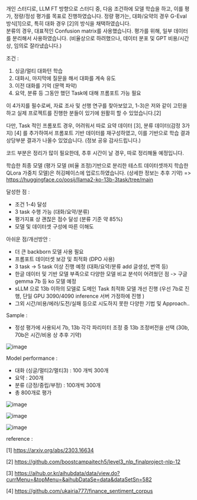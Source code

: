 개인 스터디로, LLM FT 방향으로 스터디 중, 다음 조건하에 모델 학습을 하고, 이를 평가, 정량/정성 평가를 목표로 진행하였습니다.
정량 평가는, 대화/요약의 경우 G-Eval 방식[1]으로, 특히 대화 경우 [2]의 방식을 채택하였습니다.  
분류의 경우, 대표적인 Confusion matrix를 사용했습니다. 
평가를 위해, 일부 데이터를 분리해서 사용하였습니다. (비율상으로 하려했으나, 데이터 분포 및 GPT 비용/시간상, 임의로 잘라냈습니다.)

조건 :
1) 싱글/멀티 대화턴 학습
2) 대화시, 마지막에 질문을 해서 대화를 계속 유도
3) 이전 대화를 기억 (문맥 파악)
4) 요약, 분류 등 그동안 했던 Task에 대해 프롬포트 가능 필요

이 4가지를 필수로써, 자료 조사 및 선행 연구를 찾아보았고, 1-3)은 저와 같이 고민을 하고 실제 프로젝트를 진행한 분들이 있기에 
원활히 할 수 있었습니다.[2] 

다만, Task 적인 프롬포트 경우, 어려워서 따로 요약 데이터 [3], 분류 데이터(감정 3가지) [4] 를 추가하여서 프롬포트 기반 데이터를 재구성하였고,
이를 기반으로 학습 결과 상당부분 결과가 나올수 있었습니다. (정보 공유 감사드립니다.)

코드 부분은 정리가 많이 필요한데, 추후 시간이 날 경우, 따로 정리해둘 예정입니다. 

학습한 최종 모델 (평가 모델 (비율 조정)기반으로 분리한 테스트 데이터셋까지 학습한 QLora 가중치 모델)은 허깅페이스에 업로드하였습니다. (상세한 정보는 추후 기약)
=> https://huggingface.co/oosij/llama2-ko-13b-3task/tree/main


달성한 점 :
- 조건 1-4) 달성 
- 3 task 수행 가능 (대화/요약/분류)
- 평가지표 상 괜찮은 점수 달성 (분류 기준 약 85%)
- 모델 및 데이터셋 구성에 따른 이해도

아쉬운 점/개선방안 : 
- 더 큰 backborn 모델 사용 필요
- 프롬포트 데이터셋 보강 및 최적화 (DPO 사용)
- 3 task -> 5 task 이상 진행 예정 (대화/요약/분류 add 글생성, 번역 등)
- 한글 데이터 및 기반 모델 부족으로 다양한 모델 비교 분석이 어려웠던 점 -> 구글 gemma 7b 등 ko 모델 예정
- sLLM 으로 13b 이하의 모델로 도메인 Task 최적화 모델 개선 진행 (우선 7b로 진행, 단일 GPU 3090/4090 inference 서버 가정하에 진행 )
- 그외 시간/비용/에러/도전/실패 등으로 시도하지 못한 다양한 기법 및 Approach.. 


Sample :
- 정성 평가에 사용되서 7b, 13b 각각 파리미터 조정 중 13b 조정버전을 선택 (30b, 70b은 시간/비용 상 추후 기약)

![image](https://github.com/oosij/sllm3task/assets/94098546/0d17bfea-c6db-41fd-b87d-3a69badfbe3b)



Model performance :
- 대화 (싱글/멀티2/멀티3) : 100 개씩 300개
- 요약 : 200개
- 분류 (긍정/중립/부정) : 100개씩 300개
- 총 800개로 평가


![image](https://github.com/oosij/sllm3task/assets/94098546/a9d1e220-4210-453c-82d4-c8cdbaa5700e)


![image](https://github.com/oosij/sllm3task/assets/94098546/a010365d-5f68-470b-a305-a206bdc129e3)


![image](https://github.com/oosij/sllm3task/assets/94098546/9cf93acc-7e7d-4493-b955-24a865ec1e14)





reference :

[1]  https://arxiv.org/abs/2303.16634

[2]  https://github.com/boostcampaitech5/level3_nlp_finalproject-nlp-12

[3]  https://aihub.or.kr/aihubdata/data/view.do?currMenu=&topMenu=&aihubDataSe=data&dataSetSn=582

[4]  https://github.com/ukairia777/finance_sentiment_corpus
